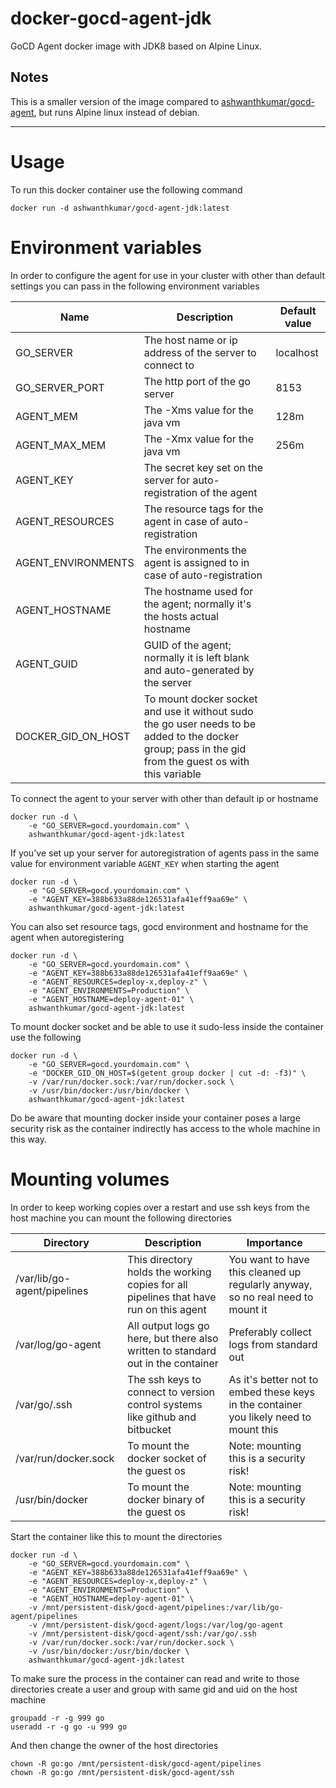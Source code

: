 # docker-gocd-agent-jdk

GoCD Agent docker image with JDK8 based on Alpine Linux.

## Notes
This is a smaller version of the image compared to [ashwanthkumar/gocd-agent](https://hub.docker.com/r/ashwanthkumar/gocd-agent/), but runs Alpine linux instead of debian.

---

# Usage
To run this docker container use the following command
```
docker run -d ashwanthkumar/gocd-agent-jdk:latest
```

# Environment variables
In order to configure the agent for use in your cluster with other than default settings you can pass in the following environment variables

| Name  |	Description |	Default value |
| --- | --- | --- |
| GO_SERVER |	The host name or ip address of the server to connect to	| localhost |
| GO_SERVER_PORT  |	The http port of the go server  |	8153  |
| AGENT_MEM |	The -Xms value for the java vm	|  128m  |
| AGENT_MAX_MEM	| The -Xmx value for the java vm  |	256m  |
| AGENT_KEY |	The secret key set on the server for auto-registration of the agent	| |
| AGENT_RESOURCES |	The resource tags for the agent in case of auto-registration  | |
| AGENT_ENVIRONMENTS  |	The environments the agent is assigned to in case of auto-registration  | |
| AGENT_HOSTNAME  |	The hostname used for the agent; normally it's the hosts actual hostname	|  |
| AGENT_GUID  | GUID of the agent; normally it is left blank and auto-generated by the server	|  |
| DOCKER_GID_ON_HOST  |	To mount docker socket and use it without sudo the go user needs to be added to the docker group; pass in the gid from the guest os with this variable  | |

To connect the agent to your server with other than default ip or hostname

```
docker run -d \
    -e "GO_SERVER=gocd.yourdomain.com" \
    ashwanthkumar/gocd-agent-jdk:latest
```

If you've set up your server for autoregistration of agents pass in the same value for environment variable `AGENT_KEY` when starting the agent

```
docker run -d \
    -e "GO_SERVER=gocd.yourdomain.com" \
    -e "AGENT_KEY=388b633a88de126531afa41eff9aa69e" \
    ashwanthkumar/gocd-agent-jdk:latest
```

You can also set resource tags, gocd environment and hostname for the agent when autoregistering

```
docker run -d \
    -e "GO_SERVER=gocd.yourdomain.com" \
    -e "AGENT_KEY=388b633a88de126531afa41eff9aa69e" \
    -e "AGENT_RESOURCES=deploy-x,deploy-z" \
    -e "AGENT_ENVIRONMENTS=Production" \
    -e "AGENT_HOSTNAME=deploy-agent-01" \
    ashwanthkumar/gocd-agent-jdk:latest
```

To mount docker socket and be able to use it sudo-less inside the container use the following

```
docker run -d \
    -e "GO_SERVER=gocd.yourdomain.com" \
    -e "DOCKER_GID_ON_HOST=$(getent group docker | cut -d: -f3)" \
    -v /var/run/docker.sock:/var/run/docker.sock \
    -v /usr/bin/docker:/usr/bin/docker \
    ashwanthkumar/gocd-agent-jdk:latest
```

Do be aware that mounting docker inside your container poses a large security risk as the container indirectly has access to the whole machine in this way.

# Mounting volumes
In order to keep working copies over a restart and use ssh keys from the host machine you can mount the following directories

| Directory |	Description |	Importance  |
| --- | --- | --- |
| /var/lib/go-agent/pipelines |	This directory holds the working copies for all pipelines that have run on this agent | You want to have this cleaned up regularly anyway, so no real need to mount it  |
| /var/log/go-agent |	All output logs go here, but there also written to standard out in the container  |	Preferably collect logs from standard out |
| /var/go/.ssh  |	The ssh keys to connect to version control systems like github and bitbucket  |	As it's better not to embed these keys in the container you likely need to mount this |
| /var/run/docker.sock  |	To mount the docker socket of the guest os  |	Note: mounting this is a security risk! |
| /usr/bin/docker |	To mount the docker binary of the guest os  |	Note: mounting this is a security risk! |

Start the container like this to mount the directories

```
docker run -d \
    -e "GO_SERVER=gocd.yourdomain.com" \
    -e "AGENT_KEY=388b633a88de126531afa41eff9aa69e" \
    -e "AGENT_RESOURCES=deploy-x,deploy-z" \
    -e "AGENT_ENVIRONMENTS=Production" \
    -e "AGENT_HOSTNAME=deploy-agent-01" \
    -v /mnt/persistent-disk/gocd-agent/pipelines:/var/lib/go-agent/pipelines
    -v /mnt/persistent-disk/gocd-agent/logs:/var/log/go-agent
    -v /mnt/persistent-disk/gocd-agent/ssh:/var/go/.ssh
    -v /var/run/docker.sock:/var/run/docker.sock \
    -v /usr/bin/docker:/usr/bin/docker \
    ashwanthkumar/gocd-agent-jdk:latest
```

To make sure the process in the container can read and write to those directories create a user and group with same gid and uid on the host machine

```
groupadd -r -g 999 go
useradd -r -g go -u 999 go
```

And then change the owner of the host directories

```
chown -R go:go /mnt/persistent-disk/gocd-agent/pipelines
chown -R go:go /mnt/persistent-disk/gocd-agent/ssh
```
